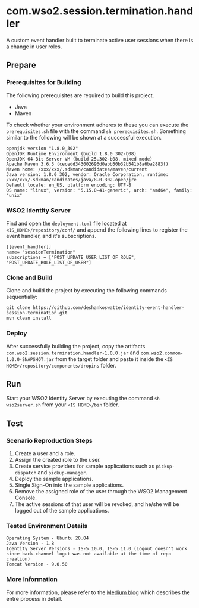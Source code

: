 # com.wso2.session.termination.handler

A custom event handler built to terminate active user sessions when there is a change in user roles.

## Prepare

### Prerequisites for Building

The following prerequisites are required to build this project.

- Java
- Maven

To check whether your environment adheres to these you can execute the `prerequisites.sh` file with the
command `sh prerequisites.sh`. Something similar to the following will be shown at a successful execution.

```
openjdk version "1.8.0_302"
OpenJDK Runtime Environment (build 1.8.0_302-b08)
OpenJDK 64-Bit Server VM (build 25.302-b08, mixed mode)
Apache Maven 3.6.3 (cecedd343002696d0abb50b32b541b8a6ba2883f)
Maven home: /xxx/xxx/.sdkman/candidates/maven/current
Java version: 1.8.0_302, vendor: Oracle Corporation, runtime: /xxx/xxx/.sdkman/candidates/java/8.0.302-open/jre
Default locale: en_US, platform encoding: UTF-8
OS name: "linux", version: "5.15.0-41-generic", arch: "amd64", family: "unix"
```

### WSO2 Identity Server

Find and open the `deployment.toml` file located at `<IS_HOME>/repository/conf/` and append the following lines to
register the event handler, and it's subscriptions.

```
[[event_handler]]
name= "sessionTermination"
subscriptions = ["POST_UPDATE_USER_LIST_OF_ROLE", "POST_UPDATE_ROLE_LIST_OF_USER"]
```

### Clone and Build

Clone and build the project by executing the following commands sequentially:

```
git clone https://github.com/deshankoswatte/identity-event-handler-session-termination.git
mvn clean install
```

### Deploy

After successfully building the project, copy the artifacts
`com.wso2.session.termination.handler-1.0.0.jar` and `com.wso2.common-1.0.0-SNAPSHOT.jar` from the target folder and
paste it inside the `<IS HOME>/repository/components/dropins` folder.

## Run

Start your WSO2 Identity Server by executing the command `sh wso2server.sh` from your `<IS HOME>/bin` folder.

## Test

### Scenario Reproduction Steps

1. Create a user and a role.
2. Assign the created role to the user.
3. Create service providers for sample applications such as `pickup-dispatch` and `pickup-manager`.
4. Deploy the sample applications.
5. Single Sign-On into the sample applications.
6. Remove the assigned role of the user through the WSO2 Management Console.
7. The active sessions of that user will be revoked, and he/she will be logged out of the sample applications.

### Tested Environment Details

```
Operating System - Ubuntu 20.04
Java Version - 1.8
Identity Server Versions - IS-5.10.0, IS-5.11.0 (Logout doesn't work since back-channel logut was not available at the time of repo creation)
Tomcat Version - 9.0.50
```

### More Information

For more information, please refer to
the [Medium blog](https://deshankoswatte.medium.com/terminate-active-user-sessions-on-user-role-change-events-through-the-wso2-identity-sever-2462cf46eff8)
which describes the entre process in detail.
